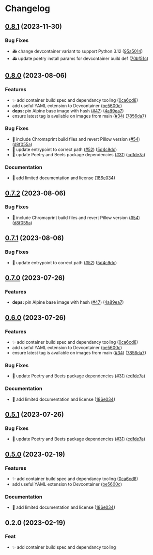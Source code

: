 # Changelog

## [0.8.1](https://github.com/arrrgi/beets-alpine-exec/compare/v0.8.0...v0.8.1) (2023-11-30)


### Bug Fixes

* 🚑️ change devcontainer variant to support Python 3.12 ([95a5014](https://github.com/arrrgi/beets-alpine-exec/commit/95a50147fbc8d1c3e43d95cd3e37cfeaf4e45e3c))
* 🚑️ update poetry install params for devcontainer build def ([70bf51c](https://github.com/arrrgi/beets-alpine-exec/commit/70bf51c068ce028a8c57c4aed4698b908ffc1b6c))

## [0.8.0](https://github.com/arrrgi/beets-alpine-exec/compare/v0.7.2...v0.8.0) (2023-08-06)


### Features

* ✨ add container build spec and dependancy tooling ([0ca6cd8](https://github.com/arrrgi/beets-alpine-exec/commit/0ca6cd80ecd8f5c08157d7413fa1aacc8a2af1c3))
* add useful YAML extension to Devcontainer ([be5600c](https://github.com/arrrgi/beets-alpine-exec/commit/be5600c060fadd0218fd2d027fd95610b32bc42c))
* **deps:** pin Alpine base image with hash ([#47](https://github.com/arrrgi/beets-alpine-exec/issues/47)) ([4a89ea7](https://github.com/arrrgi/beets-alpine-exec/commit/4a89ea705b2c2d587ae1c81e11c74b45058afb2f))
* ensure latest tag is available on images from main ([#34](https://github.com/arrrgi/beets-alpine-exec/issues/34)) ([7856da7](https://github.com/arrrgi/beets-alpine-exec/commit/7856da7fb0bf37c1f8e5aef040eb4e93c2609838))


### Bug Fixes

* 🐛 include Chromaprint build files and revert Pillow version ([#54](https://github.com/arrrgi/beets-alpine-exec/issues/54)) ([d8f055a](https://github.com/arrrgi/beets-alpine-exec/commit/d8f055a5da68bb043902958472159479beade78e))
* 🐛 update entrypoint to correct path ([#52](https://github.com/arrrgi/beets-alpine-exec/issues/52)) ([5d4c9dc](https://github.com/arrrgi/beets-alpine-exec/commit/5d4c9dc96decd7e5b16dbc8a2f04a04c446327e3))
* 🐛 update Poetry and Beets package dependencies ([#31](https://github.com/arrrgi/beets-alpine-exec/issues/31)) ([cdfde7a](https://github.com/arrrgi/beets-alpine-exec/commit/cdfde7a6bf0cd96fdb2b2a60955a5c35c1bc943f))


### Documentation

* 📝 add limited documentation and license ([186e034](https://github.com/arrrgi/beets-alpine-exec/commit/186e034711a074a42de7a3861de952a68b9feaf1))

## [0.7.2](https://github.com/arrrgi/beets-alpine-exec/compare/v0.7.1...v0.7.2) (2023-08-06)


### Bug Fixes

* 🐛 include Chromaprint build files and revert Pillow version ([#54](https://github.com/arrrgi/beets-alpine-exec/issues/54)) ([d8f055a](https://github.com/arrrgi/beets-alpine-exec/commit/d8f055a5da68bb043902958472159479beade78e))

## [0.7.1](https://github.com/arrrgi/beets-alpine-exec/compare/v0.7.0...v0.7.1) (2023-08-06)


### Bug Fixes

* 🐛 update entrypoint to correct path ([#52](https://github.com/arrrgi/beets-alpine-exec/issues/52)) ([5d4c9dc](https://github.com/arrrgi/beets-alpine-exec/commit/5d4c9dc96decd7e5b16dbc8a2f04a04c446327e3))

## [0.7.0](https://github.com/arrrgi/beets-alpine-exec/compare/v0.6.0...v0.7.0) (2023-07-26)


### Features

* **deps:** pin Alpine base image with hash ([#47](https://github.com/arrrgi/beets-alpine-exec/issues/47)) ([4a89ea7](https://github.com/arrrgi/beets-alpine-exec/commit/4a89ea705b2c2d587ae1c81e11c74b45058afb2f))

## [0.6.0](https://github.com/arrrgi/beets-alpine-exec/compare/v0.5.1...v0.6.0) (2023-07-26)


### Features

* ✨ add container build spec and dependancy tooling ([0ca6cd8](https://github.com/arrrgi/beets-alpine-exec/commit/0ca6cd80ecd8f5c08157d7413fa1aacc8a2af1c3))
* add useful YAML extension to Devcontainer ([be5600c](https://github.com/arrrgi/beets-alpine-exec/commit/be5600c060fadd0218fd2d027fd95610b32bc42c))
* ensure latest tag is available on images from main ([#34](https://github.com/arrrgi/beets-alpine-exec/issues/34)) ([7856da7](https://github.com/arrrgi/beets-alpine-exec/commit/7856da7fb0bf37c1f8e5aef040eb4e93c2609838))


### Bug Fixes

* 🐛 update Poetry and Beets package dependencies ([#31](https://github.com/arrrgi/beets-alpine-exec/issues/31)) ([cdfde7a](https://github.com/arrrgi/beets-alpine-exec/commit/cdfde7a6bf0cd96fdb2b2a60955a5c35c1bc943f))


### Documentation

* 📝 add limited documentation and license ([186e034](https://github.com/arrrgi/beets-alpine-exec/commit/186e034711a074a42de7a3861de952a68b9feaf1))

## [0.5.1](https://github.com/arrrgi/beets-alpine-exec/compare/v0.5.0...v0.5.1) (2023-07-26)


### Bug Fixes

* 🐛 update Poetry and Beets package dependencies ([#31](https://github.com/arrrgi/beets-alpine-exec/issues/31)) ([cdfde7a](https://github.com/arrrgi/beets-alpine-exec/commit/cdfde7a6bf0cd96fdb2b2a60955a5c35c1bc943f))

## [0.5.0](https://github.com/arrrgi/beets-alpine-exec/compare/v0.4.0...v0.5.0) (2023-02-19)


### Features

* ✨ add container build spec and dependancy tooling ([0ca6cd8](https://github.com/arrrgi/beets-alpine-exec/commit/0ca6cd80ecd8f5c08157d7413fa1aacc8a2af1c3))
* add useful YAML extension to Devcontainer ([be5600c](https://github.com/arrrgi/beets-alpine-exec/commit/be5600c060fadd0218fd2d027fd95610b32bc42c))


### Documentation

* 📝 add limited documentation and license ([186e034](https://github.com/arrrgi/beets-alpine-exec/commit/186e034711a074a42de7a3861de952a68b9feaf1))

## 0.2.0 (2023-02-19)

### Feat

- ✨ add container build spec and dependancy tooling
